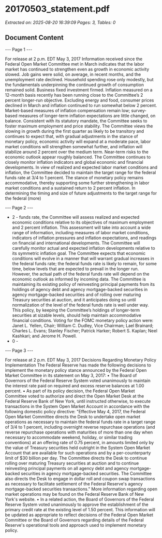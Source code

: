 # 20170503_statement.pdf

*Extracted on: 2025-08-20 16:39:09*
*Pages: 3, Tables: 0*

## Document Content

--- Page 1 ---

For release at 2 p.m. EDT May 3, 2017
Information received since the Federal Open Market Committee met in March indicates
that the labor market has continued to strengthen even as growth in economic activity slowed.
Job gains were solid, on average, in recent months, and the unemployment rate declined.
Household spending rose only modestly, but the fundamentals underpinning the continued
growth of consumption remained solid. Business fixed investment firmed. Inflation measured
on a 12-month basis recently has been running close to the Committee’s 2 percent longer-run
objective. Excluding energy and food, consumer prices declined in March and inflation
continued to run somewhat below 2 percent. Market-based measures of inflation compensation
remain low; survey-based measures of longer-term inflation expectations are little changed, on
balance.
Consistent with its statutory mandate, the Committee seeks to foster maximum
employment and price stability. The Committee views the slowing in growth during the first
quarter as likely to be transitory and continues to expect that, with gradual adjustments in the
stance of monetary policy, economic activity will expand at a moderate pace, labor market
conditions will strengthen somewhat further, and inflation will stabilize around 2 percent over
the medium term. Near-term risks to the economic outlook appear roughly balanced. The
Committee continues to closely monitor inflation indicators and global economic and financial
developments.
In view of realized and expected labor market conditions and inflation, the Committee
decided to maintain the target range for the federal funds rate at 3/4 to 1 percent. The stance of
monetary policy remains accommodative, thereby supporting some further strengthening in labor
market conditions and a sustained return to 2 percent inflation.
In determining the timing and size of future adjustments to the target range for the federal
(more)

--- Page 2 ---

- 2 -
funds rate, the Committee will assess realized and expected economic conditions relative to its
objectives of maximum employment and 2 percent inflation. This assessment will take into
account a wide range of information, including measures of labor market conditions, indicators
of inflation pressures and inflation expectations, and readings on financial and international
developments. The Committee will carefully monitor actual and expected inflation
developments relative to its symmetric inflation goal. The Committee expects that economic
conditions will evolve in a manner that will warrant gradual increases in the federal funds rate;
the federal funds rate is likely to remain, for some time, below levels that are expected to prevail
in the longer run. However, the actual path of the federal funds rate will depend on the economic
outlook as informed by incoming data.
The Committee is maintaining its existing policy of reinvesting principal payments from
its holdings of agency debt and agency mortgage-backed securities in agency mortgage-backed
securities and of rolling over maturing Treasury securities at auction, and it anticipates doing so
until normalization of the level of the federal funds rate is well under way. This policy, by
keeping the Committee’s holdings of longer-term securities at sizable levels, should help
maintain accommodative financial conditions.
Voting for the FOMC monetary policy action were: Janet L. Yellen, Chair; William C.
Dudley, Vice Chairman; Lael Brainard; Charles L. Evans; Stanley Fischer; Patrick Harker;
Robert S. Kaplan; Neel Kashkari; and Jerome H. Powell.
- 0 -

--- Page 3 ---

For release at 2 p.m. EDT May 3, 2017
Decisions Regarding Monetary Policy Implementation
The Federal Reserve has made the following decisions to implement the monetary policy stance
announced by the Federal Open Market Committee in its statement on May 3, 2017:
• The Board of Governors of the Federal Reserve System voted unanimously to maintain
the interest rate paid on required and excess reserve balances at 1.00 percent.
• As part of its policy decision, the Federal Open Market Committee voted to authorize and
direct the Open Market Desk at the Federal Reserve Bank of New York, until instructed
otherwise, to execute transactions in the System Open Market Account in accordance
with the following domestic policy directive:
"Effective May 4, 2017, the Federal Open Market Committee directs the Desk to
undertake open market operations as necessary to maintain the federal funds rate
in a target range of 3/4 to 1 percent, including overnight reverse repurchase
operations (and reverse repurchase operations with maturities of more than one
day when necessary to accommodate weekend, holiday, or similar trading
conventions) at an offering rate of 0.75 percent, in amounts limited only by the
value of Treasury securities held outright in the System Open Market Account
that are available for such operations and by a per-counterparty limit of
$30 billion per day.
The Committee directs the Desk to continue rolling over maturing Treasury
securities at auction and to continue reinvesting principal payments on all agency
debt and agency mortgage-backed securities in agency mortgage-backed
securities. The Committee also directs the Desk to engage in dollar roll and
coupon swap transactions as necessary to facilitate settlement of the Federal
Reserve's agency mortgage-backed securities transactions."
More information regarding open market operations may be found on the Federal
Reserve Bank of New York's website.
• In a related action, the Board of Governors of the Federal Reserve System voted
unanimously to approve the establishment of the primary credit rate at the existing level
of 1.50 percent.
This information will be updated as appropriate to reflect decisions of the Federal Open Market
Committee or the Board of Governors regarding details of the Federal Reserve's operational tools
and approach used to implement monetary policy.